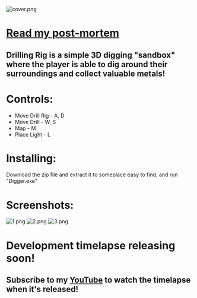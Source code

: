 ![cover.png](https://static.jam.vg/content/8cc/4/z/3c716.png)

# [**Read my post-mortem**](https://ldjam.com/events/ludum-dare/48/digger-1/drilling-rig-a-post-mortem)

## **Drilling Rig** is a simple 3D digging "sandbox" where the player is able to dig around their surroundings and collect valuable metals!

# Controls:
- Move Drill Rig - A, D
- Move Drill - W, S
- Map - M
- Place Light - L

# Installing:
Download the zip file and extract it to someplace easy to find, and run "Digger.exe"

# Screenshots:
![1.png](https://static.jam.vg/raw/8cc/4/z/3c55e.png)
![2.png](https://static.jam.vg/raw/8cc/4/z/3c556.png)
![3.png](https://static.jam.vg/raw/8cc/4/z/3c557.png)

# **Development timelapse releasing soon!**
## Subscribe to my [YouTube](https://www.youtube.com/channel/UC_AsgQ4swHezeHZo-T3NGJA) to watch the timelapse when it's released!
